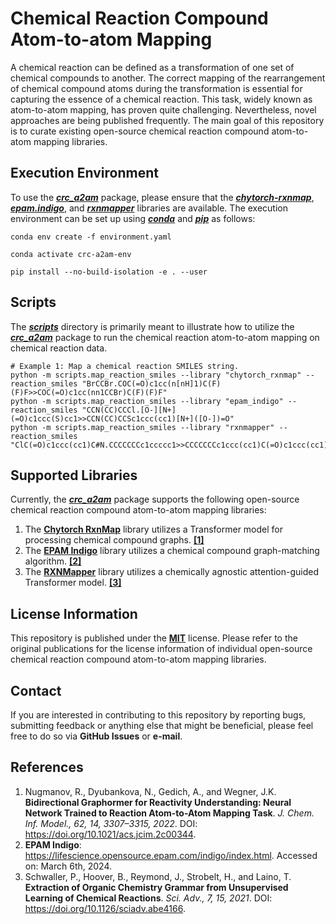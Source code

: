 # Chemical Reaction Compound Atom-to-atom Mapping

A chemical reaction can be defined as a transformation of one set of chemical compounds to another. The correct mapping
of the rearrangement of chemical compound atoms during the transformation is essential for capturing the essence of a
chemical reaction. This task, widely known as atom-to-atom mapping, has proven quite challenging. Nevertheless, novel
approaches are being published frequently. The main goal of this repository is to curate existing open-source chemical
reaction compound atom-to-atom mapping libraries.


## Execution Environment

To use the [***crc_a2am***](/crc_a2am) package, please ensure that the
[***chytorch-rxnmap***](https://github.com/chython/chytorch-rxnmap),
[***epam.indigo***](https://github.com/epam/Indigo), and [***rxnmapper***](https://github.com/rxn4chemistry/rxnmapper)
libraries are available. The execution environment can be set up using [***conda***](https://docs.conda.io/en/latest)
and [***pip***](https://pip.pypa.io/en/stable) as follows:

```shell
conda env create -f environment.yaml

conda activate crc-a2am-env

pip install --no-build-isolation -e . --user
```


## Scripts
The [***scripts***](/scripts) directory is primarily meant to illustrate how to utilize the [***crc_a2am***](/crc_a2am)
package to run the chemical reaction atom-to-atom mapping on chemical reaction data.

```shell
# Example 1: Map a chemical reaction SMILES string.
python -m scripts.map_reaction_smiles --library "chytorch_rxnmap" --reaction_smiles "BrCCBr.COC(=O)c1cc(n[nH]1)C(F)(F)F>>COC(=O)c1cc(nn1CCBr)C(F)(F)F"
python -m scripts.map_reaction_smiles --library "epam_indigo" --reaction_smiles "CCN(CC)CCCl.[O-][N+](=O)c1ccc(S)cc1>>CCN(CC)CCSc1ccc(cc1)[N+]([O-])=O"
python -m scripts.map_reaction_smiles --library "rxnmapper" --reaction_smiles "ClC(=O)c1ccc(cc1)C#N.CCCCCCCc1ccccc1>>CCCCCCCc1ccc(cc1)C(=O)c1ccc(cc1)C#N"
```


## Supported Libraries

Currently, the [***crc_a2am***](/crc_a2am) package supports the following open-source chemical reaction compound
atom-to-atom mapping libraries:

1. The [**Chytorch RxnMap**](https://github.com/chython/chytorch-rxnmap) library utilizes a Transformer model for
   processing chemical compound graphs. [**[1]**](/literature/20220706_nugmanov_et_al.md)
2. The [**EPAM Indigo**](https://github.com/epam/Indigo) library utilizes a chemical compound graph-matching algorithm.
   [**[2]**](#References)
3. The [**RXNMapper**](https://github.com/rxn4chemistry/rxnmapper) library utilizes a chemically agnostic
   attention-guided Transformer model. [**[3]**](/literature/20210407_schwaller_et_al.md)


## License Information

This repository is published under the [**MIT**](/LICENSE) license. Please refer to the original publications for the
license information of individual open-source chemical reaction compound atom-to-atom mapping libraries.


## Contact

If you are interested in contributing to this repository by reporting bugs, submitting feedback or anything else that
might be beneficial, please feel free to do so via **GitHub Issues** or **e-mail**.


## References

1. Nugmanov, R., Dyubankova, N., Gedich, A., and Wegner, J.K. **Bidirectional Graphormer for Reactivity Understanding:
   Neural Network Trained to Reaction Atom-to-Atom Mapping Task**. *J. Chem. Inf. Model., 62, 14, 3307–3315, 2022*.
   DOI: https://doi.org/10.1021/acs.jcim.2c00344.
2. **EPAM Indigo**: https://lifescience.opensource.epam.com/indigo/index.html. Accessed on: March 6th, 2024.
3. Schwaller, P., Hoover, B., Reymond, J., Strobelt, H., and Laino, T. **Extraction of Organic Chemistry Grammar from
   Unsupervised Learning of Chemical Reactions**. *Sci. Adv., 7, 15, 2021*. DOI:
   https://doi.org/10.1126/sciadv.abe4166.

